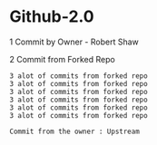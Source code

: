 # Github-2.0
1 Commit by Owner - Robert Shaw

2 Commit from Forked Repo
```
3 alot of commits from forked repo
3 alot of commits from forked repo
3 alot of commits from forked repo
3 alot of commits from forked repo
3 alot of commits from forked repo
3 alot of commits from forked repo
```

```
Commit from the owner : Upstream
```
